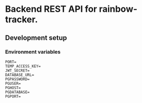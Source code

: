 # Backend REST API for rainbow-tracker.

## Development setup
### Environment variables
```
PORT=
TEMP_ACCESS_KEY=
JWT_SECRET=
DATABASE_URL=
PGPASSWORD=
PGUSER=
PGHOST=
PGDATABASE=
PGPORT=
```
